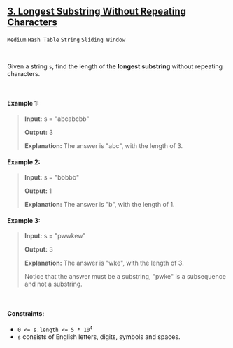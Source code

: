 ## [3. Longest Substring Without Repeating Characters](https://leetcode.com/problems/longest-substring-without-repeating-characters/)

<code>Medium</code> <code>Hash Table</code> <code>String</code> <code>Sliding Window</code>

<br>

Given a string <code>s</code>, find the length of the __longest substring__ without repeating characters.

<br>

#### Example 1:

> __Input:__ s = "abcabcbb"
>
> __Output:__ 3
>
> __Explanation:__ The answer is "abc", with the length of 3.

#### Example 2:

> __Input:__ s = "bbbbb"
>
> __Output:__ 1
>
> __Explanation:__ The answer is "b", with the length of 1.

#### Example 3:

> __Input:__ s = "pwwkew"
>
> __Output:__ 3
>
> __Explanation:__ The answer is "wke", with the length of 3.
>
> Notice that the answer must be a substring, "pwke" is a subsequence and not a substring.

<br>

#### Constraints:

- <code>0 <= s.length <= 5 * 10<sup>4</sup></code>
- <code>s</code> consists of English letters, digits, symbols and spaces.